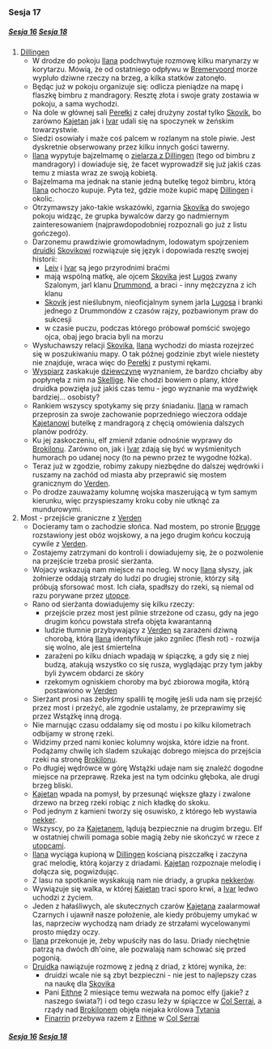 ### Sesja 17
##### [Sesja 16](#sesja-016) [Sesja 18](#sesja-018)
1. [Dillingen](#l_dillingen)
    - W drodze do pokoju [Ilana](#g_ilana) podchwytuje rozmowę kilku marynarzy w korytarzu. Mówią, że od ostatniego odpływu w [Bremervoord](#l_bremervoord) morze wypluło dziwne rzeczy na brzeg, a kilka statków zatonęło.
    - Będąc już w pokoju organizuje się: odlicza pieniądze na mapę i flaszkę bimbru z mandragory. Resztę złota i swoje graty zostawia w pokoju, a sama wychodzi.
    - Na dole w głównej sali [Perełki](#l_perelka) z całej drużyny został tylko [Skovik](#p_skovik), bo zarówno [Kajetan](#g_kajetan) jak i [Ivar](#p_ivar) udali się na spoczynek w żeńskim towarzystwie. 
    - Siedzi osowiały i maże coś palcem w rozlanym na stole piwie. Jest dyskretnie obserwowany przez kilku innych gości tawerny.
    - [Ilana](#g_ilana) wypytuje bajzelmamę o [zielarza z Dillingen](#p_regis) (tego od bimbru z mandragory) i dowiaduje się, że facet wyprowadził się już jakiś czas temu z miasta wraz ze swoją kobietą. 
    - Bajzelmama ma jednak na stanie jedną butelkę tegoż bimbru, którą [Ilana](#g_ilana) ochoczo kupuje. Pyta też, gdzie może kupić mapę [Dillingen](#l_dillingen) i okolic. 
    - Otrzymawszy jako-takie wskazówki, zgarnia [Skovika](#p_skovik) do swojego pokoju widząc, że grupka bywalców darzy go nadmiernym zainteresowaniem (najprawdopodobniej rozpoznali go już z listu gończego).
    - Darzonemu prawdziwie gromowładnym, lodowatym spojrzeniem [druidki](#g_ilana) [Skovikowi](#p_skovik) rozwiązuje się język i dopowiada resztę swojej historii: 
        - [Leiv](#p_leiv) i [Ivar](#p_ivar) są jego przyrodnimi braćmi
        - mają wspólną matkę, ale ojcem [Skovika](#p_skovik) jest [Lugos](#p_lugos) zwany Szalonym, jarl klanu [Drummond](#p_drummond), a braci - inny mężczyzna z ich klanu 
        - [Skovik](#p_skovik) jest nieślubnym, nieoficjalnym synem jarla [Lugosa](#p_lugos) i branki jednego z Drummondów z czasów rajzy, pozbawionym praw do sukcesji
        - w czasie puczu, podczas którego próbował pomścić swojego ojca, obaj jego bracia byli na morzu 
    - Wysłuchawszy relacji [Skovika](#p_skovik), [Ilana](#g_ilana) wychodzi do miasta rozejrzeć się w poszukiwaniu mapy. O tak późnej godzinie zbyt wiele niestety nie znajduje, wraca więc do [Perełki](#l_perelka) z pustymi rękami.
    - [Wyspiarz](#p_skovik) zaskakuje [dziewczynę](#g_ilana) wyznaniem, że bardzo chciałby aby popłynęła z nim na [Skellige](#l_wyspy_skellige). Nie chodzi bowiem o plany, które druidka powzięła już jakiś czas temu - jego wyznanie ma wydźwięk bardziej... osobisty?
    - Rankiem wszyscy spotykamy się przy śniadaniu. [Ilana](#g_ilana) w ramach przeprosin za swoje zachowanie poprzedniego wieczora oddaje [Kajetanowi](#g_kajetan) butelkę z mandragorą z chęcią omówienia dalszych planów podróży. 
    - Ku jej zaskoczeniu, elf zmienił zdanie odnośnie wyprawy do [Brokilonu](#l_brokilon). Zarówno on, jak i [Ivar](#p_ivar) zdają się być w wyśmienitych humorach po udanej nocy (to na pewno przez te wygodne łóżka).
    - Teraz już w zgodzie, robimy zakupy niezbędne do dalszej wędrówki i ruszamy na zachód od miasta aby przeprawić się mostem granicznym do [Verden](#l_verden). 
    - Po drodze zauważamy kolumnę wojska maszerującą w tym samym kierunku, więc przyspieszamy kroku coby nie utknąć za mundurowymi.
2. Most - przejście graniczne z [Verden](#l_verden)
    - Docieramy tam o zachodzie słońca. Nad mostem, po stronie [Brugge](#l_m_brugge) rozstawiony jest obóz wojskowy, a na jego drugim końcu koczują cywile z [Verden](#l_verden). 
    - Zostajemy zatrzymani do kontroli i dowiadujemy się, że o pozwolenie na przejście trzeba prosić sierżanta. 
    - Wojacy wskazują nam miejsce na nocleg. W nocy [Ilana](#g_ilana) słyszy, jak żołnierze oddają strzały do ludzi po drugiej stronie, którzy siłą próbują sforsować most. Ich ciała, spadłszy do rzeki, są niemal od razu porywane przez [utopce](#b_utopiec).
    - Rano od sierżanta dowiadujemy się kilku rzeczy:
        - przejście przez most jest pilnie strzeżone od czasu, gdy na jego drugim końcu powstała strefa objęta kwarantanną
        - ludzie tłumnie przybywający z [Verden](#l_verden) są zarażeni dziwną chorobą, którą [Ilana](#g_ilana) identyfikuje jako zgnilec (flesh rot) - rozwija się wolno, ale jest śmiertelna
        - zarażeni po kilku dniach wpadają w śpiączkę, a gdy się z niej budzą, atakują wszystko co się rusza, wyglądając przy tym jakby byli żywcem obdarci ze skóry 
        - rzekomym ogniskiem choroby ma być zbiorowa mogiła, którą postawiono w [Verden](#l_verden)
    - Sierżant prosi nas żebyśmy spalili tę mogiłę jeśli uda nam się przejść przez most i przeżyć, ale zgodnie ustalamy, że przeprawimy się przez Wstążkę inną drogą.
    - Nie marnując czasu oddalamy się od mostu i po kilku kilometrach odbijamy w stronę rzeki. 
    - Widzimy przed nami koniec kolumny wojska, które idzie na front. Podążamy chwilę ich śladem szukając dobrego miejsca do przejścia rzeki na stronę [Brokilonu](#l_brokilon).
    - Po długiej wędrówce w górę Wstążki udaje nam się znaleźć dogodne miejsce na przeprawę. Rzeka jest na tym odcinku głęboka, ale drugi brzeg bliski. 
    - [Kajetan](#g_kajetan) wpada na pomysł, by przesunąć większe głazy i zwalone drzewo na brzeg rzeki robiąc z nich kładkę do skoku. 
    - Pod jednym z kamieni tworzy się osuwisko, z którego łeb wystawia [nekker](#b_nekker).
    - Wszyscy, po za [Kajetanem](#g_kajetan), lądują bezpiecznie na drugim brzegu. Elf w ostatniej chwili pomaga sobie magią żeby nie skończyć w rzece z [utopcami](#b_utopiec).
    - [Ilana](#g_ilana) wyciąga kupioną w [Dillingen](#l_dillingen) kościaną piszczałkę i zaczyna grać melodię, którą kojarzy z driadami. [Kajetan](#g_kajetan) rozpoznaje melodię i dołącza się, pogwizdując.
    - Z lasu na spotkanie wyskakują nam nie driady, a grupka [nekkerów](#b_nekker).
    - Wywiązuje się walka, w której [Kajetan](#g_kajetan) traci sporo krwi, a [Ivar](#p_ivar) ledwo uchodzi z życiem.
    - Jeden z hałaśliwych, ale skutecznych czarów [Kajetana](#g_kajetan) zaalarmował Czarnych i ujawnił nasze położenie, ale kiedy próbujemy umykać w las, naprzeciw wychodzą nam driady ze strzałami wycelowanymi prosto między oczy.
    - [Ilana](#g_ilana) przekonuje je, żeby wpuściły nas do lasu. Driady niechętnie patrzą na dwóch dh'oine, ale pozwalają nam schować się przed pogonią.
    - [Druidka](#g_ilana) nawiązuje rozmowę z jedną z driad, z której wynika, że:
        - druidzi wcale nie są zbyt bezpieczni - nie jest to najlepszy czas na naukę dla [Skovika](#p_skovik)
        - Pani [Eithne](#p_eithne) 2 miesiące temu wezwała na pomoc elfy (jakie? z naszego świata?) i od tego czasu leży w śpiączce w [Col Serrai](#l_col_serrai), a rządy nad [Brokilonem](#l_brokilon) objęła niejaka królowa [Tytania](#p_tytania)
        - [Finarrin](#p_druid_finarrin) przebywa razem z [Eithne](#p_eithne) w [Col Serrai](#l_col_serrai)
##### [Sesja 16](#sesja-016) [Sesja 18](#sesja-018)